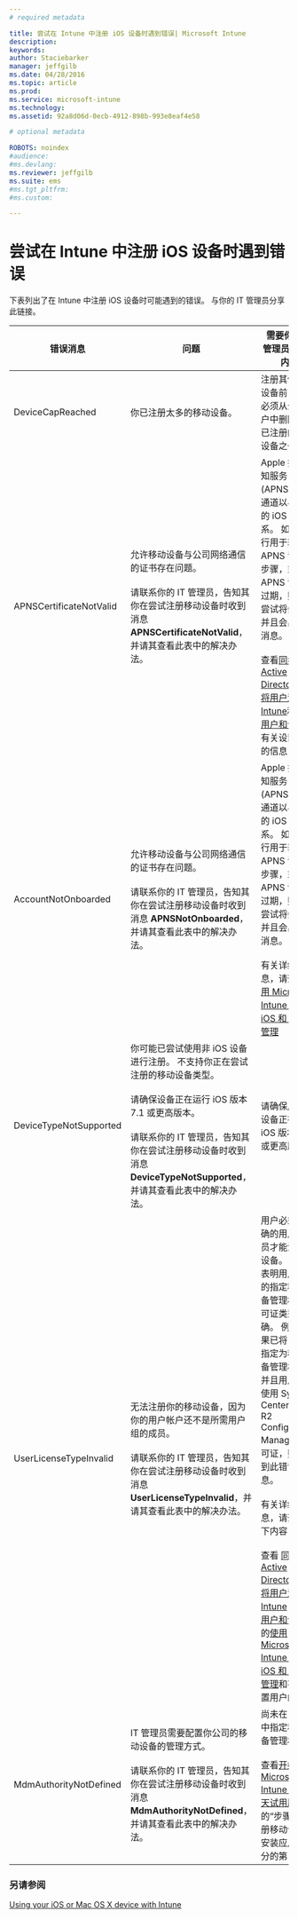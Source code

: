 ```yaml
---
# required metadata

title: 尝试在 Intune 中注册 iOS 设备时遇到错误| Microsoft Intune
description:
keywords:
author: Staciebarker
manager: jeffgilb
ms.date: 04/28/2016
ms.topic: article
ms.prod:
ms.service: microsoft-intune
ms.technology:
ms.assetid: 92a8d06d-0ecb-4912-898b-993e8eaf4e58

# optional metadata

ROBOTS: noindex
#audience:
#ms.devlang:
ms.reviewer: jeffgilb
ms.suite: ems
#ms.tgt_pltfrm:
#ms.custom:

---
```



# 尝试在 Intune 中注册 iOS 设备时遇到错误

下表列出了在 Intune 中注册 iOS 设备时可能遇到的错误。 与你的 IT 管理员分享此链接。 

|错误消息|问题|需要你的 IT 管理员了解的内容|
|-----------------|---------|----------------------------------------------------------------------------------------------------------------------------------------------------------------|
|DeviceCapReached|你已注册太多的移动设备。|注册其他移动设备前，用户必须从公司门户中删除当前已注册的移动设备之一。|
|APNSCertificateNotValid|允许移动设备与公司网络通信的证书存在问题。<br /><br />请联系你的 IT 管理员，告知其你在尝试注册移动设备时收到消息 **APNSCertificateNotValid**，并请其查看此表中的解决办法。|Apple 推送通知服务 (APNS) 提供通道以与注册的 iOS 设备联系。 如果未执行用于获取 APNS 证书的步骤，或者 APNS 证书已过期，则注册尝试将会失败并且会出现此消息。<br /><br />查看[同步 Active Directory 并将用户添加到 Intune](/Intune/Get-Started/start-with-a-paid-subscription-to-microsoft-intune-step-3)和[组织用户和设备](/Intune/Get-Started/start-with-a-paid-subscription-to-microsoft-intune-step-5)中有关设置用户的信息|
|AccountNotOnboarded|允许移动设备与公司网络通信的证书存在问题。<br /><br />请联系你的 IT 管理员，告知其你在尝试注册移动设备时收到消息 **APNSNotOnboarded**，并请其查看此表中的解决办法。|Apple 推送通知服务 (APNS) 提供通道以与注册的 iOS 设备联系。 如果未执行用于获取 APNS 证书的步骤，或者 APNS 证书已过期，则注册尝试将会失败并且会出现此消息。<br /><br />有关详细信息，请查看[使用 Microsoft Intune 设置 iOS 和 Mac 管理](/Intune/Deployuse/set-up-ios-and-mac-management-with-microsoft-intune)|
|DeviceTypeNotSupported|你可能已尝试使用非 iOS 设备进行注册。 不支持你正在尝试注册的移动设备类型。<br /><br />请确保设备正在运行 iOS 版本 7.1 或更高版本。<br /><br />请联系你的 IT 管理员，告知其你在尝试注册移动设备时收到消息 **DeviceTypeNotSupported**，并请其查看此表中的解决办法。|请确保用户的设备正在运行 iOS 版本 7.1 或更高版本。|
|UserLicenseTypeInvalid|无法注册你的移动设备，因为你的用户帐户还不是所需用户组的成员。<br /><br />请联系你的 IT 管理员，告知其你在尝试注册移动设备时收到消息 **UserLicenseTypeInvalid**，并请其查看此表中的解决办法。|用户必须是正确的用户组成员才能注册其设备。 此消息表明用户持有的指定移动设备管理机构许可证类型不正确。 例如，如果已将 Intune 指定为移动设备管理机构，并且用户正在使用 System Center 2012 R2 Configuration Manager 许可证，则将收到此错误消息。<br /><br />有关详细信息，请查看以下内容：<br /><br />查看 [同步 Active Directory 并将用户添加到 Intune](/Intune/Get-Started/start-with-a-paid-subscription-to-microsoft-intune-step-3) 和[组织用户和设备](/Intune/Get-Started/start-with-a-paid-subscription-to-microsoft-intune-step-5)中的[使用 Microsoft Intune 设置 iOS 和 Mac 管理](/Intune/Deploy-use/set-up-ios-and-mac-management-with-microsoft-intune)和有关设置用户的信息|
|MdmAuthorityNotDefined|IT 管理员需要配置你公司的移动设备的管理方式。<br /><br />请联系你的 IT 管理员，告知其你在尝试注册移动设备时收到消息 **MdmAuthorityNotDefined**，并请其查看此表中的解决办法。|尚未在 Intune 中指定移动设备管理机构。<br /><br />查看[开始使用 Microsoft Intune 的 30 天试用版](/Intune/Understand-explore/get-started-with-a-30-day-trial-of-microsoft-intune)中的“步骤6：注册移动设备并安装应用”部分的第 1 项|

### 另请参阅
[Using your iOS or Mac OS X device with Intune](using-your-ios-or-mac-os-x-device-with-intune.md)

<!--HONumber=May16_HO2-->


